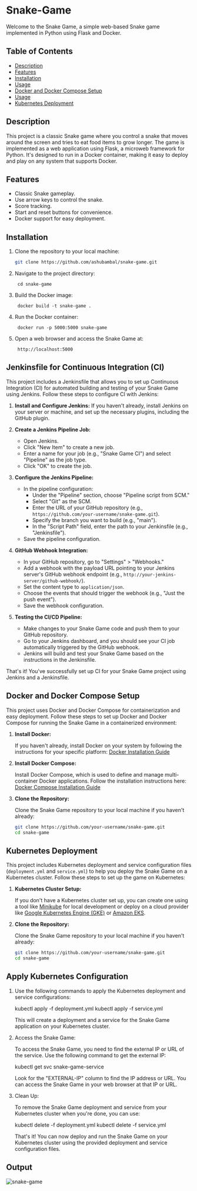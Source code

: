# Snake-Game

Welcome to the Snake Game, a simple web-based Snake game implemented in Python using Flask and Docker.

## Table of Contents

- [Description](#description)
- [Features](#features)
- [Installation](#installation)
- [Usage](#usage)
- [Docker and Docker Compose Setup](#Docker-and-Docker-Compose-Setup)
- [Usage](#usage)
- [Kubernetes Deployment](#Kubernetes-Deployment)

## Description

This project is a classic Snake game where you control a snake that moves around the screen and tries to eat food items to grow longer. The game is implemented as a web application using Flask, a microweb framework for Python. It's designed to run in a Docker container, making it easy to deploy and play on any system that supports Docker.

## Features

- Classic Snake gameplay.
- Use arrow keys to control the snake.
- Score tracking.
- Start and reset buttons for convenience.
- Docker support for easy deployment.

## Installation

1. Clone the repository to your local machine:

   ```bash
   git clone https://github.com/ashubambal/snake-game.git
2. Navigate to the project directory:
	
		cd snake-game
3. Build the Docker image:
	
		docker build -t snake-game .
	
4. Run the Docker container:

		docker run -p 5000:5000 snake-game
5. Open a web browser and access the Snake Game at:
	
  		http://localhost:5000

## Jenkinsfile for Continuous Integration (CI)

This project includes a Jenkinsfile that allows you to set up Continuous Integration (CI) for automated building and testing of your Snake Game using Jenkins. Follow these steps to configure CI with Jenkins:

1. **Install and Configure Jenkins:** If you haven't already, install Jenkins on your server or machine, and set up the necessary plugins, including the GitHub plugin.

2. **Create a Jenkins Pipeline Job:**

    - Open Jenkins.
    - Click "New Item" to create a new job.
    - Enter a name for your job (e.g., "Snake Game CI") and select "Pipeline" as the job type.
    - Click "OK" to create the job.

3. **Configure the Jenkins Pipeline:**

    - In the pipeline configuration:
        - Under the "Pipeline" section, choose "Pipeline script from SCM."
        - Select "Git" as the SCM.
        - Enter the URL of your GitHub repository (e.g., `https://github.com/your-username/snake-game.git`).
        - Specify the branch you want to build (e.g., "main").
        - In the "Script Path" field, enter the path to your Jenkinsfile (e.g., "Jenkinsfile").
    - Save the pipeline configuration.

4. **GitHub Webhook Integration:**

    - In your GitHub repository, go to "Settings" > "Webhooks."
    - Add a webhook with the payload URL pointing to your Jenkins server's GitHub webhook endpoint (e.g., `http://your-jenkins-server/github-webhook/`).
    - Set the content type to `application/json`.
    - Choose the events that should trigger the webhook (e.g., "Just the push event").
    - Save the webhook configuration.

5. **Testing the CI/CD Pipeline:**

    - Make changes to your Snake Game code and push them to your GitHub repository.
    - Go to your Jenkins dashboard, and you should see your CI job automatically triggered by the GitHub webhook.
    - Jenkins will build and test your Snake Game based on the instructions in the Jenkinsfile.

That's it! You've successfully set up CI for your Snake Game project using Jenkins and a Jenkinsfile.

## Docker and Docker Compose Setup

This project uses Docker and Docker Compose for containerization and easy deployment. Follow these steps to set up Docker and Docker Compose for running the Snake Game in a containerized environment:

1. **Install Docker:**

   If you haven't already, install Docker on your system by following the instructions for your specific platform: [Docker Installation Guide](https://docs.docker.com/get-docker/)

2. **Install Docker Compose:**

   Install Docker Compose, which is used to define and manage multi-container Docker applications. Follow the installation instructions here: [Docker Compose Installation Guide](https://docs.docker.com/compose/install/)

3. **Clone the Repository:**

   Clone the Snake Game repository to your local machine if you haven't already:

   ```bash
   git clone https://github.com/your-username/snake-game.git
   cd snake-game

## Kubernetes Deployment

This project includes Kubernetes deployment and service configuration files (`deployment.yml` and `service.yml`) to help you deploy the Snake Game on a Kubernetes cluster. Follow these steps to set up the game on Kubernetes:

1. **Kubernetes Cluster Setup:**

   If you don't have a Kubernetes cluster set up, you can create one using a tool like [Minikube](https://minikube.sigs.k8s.io/docs/start/) for local development or deploy on a cloud provider like [Google Kubernetes Engine (GKE)](https://cloud.google.com/kubernetes-engine) or [Amazon EKS](https://aws.amazon.com/eks/).

2. **Clone the Repository:**

   Clone the Snake Game repository to your local machine if you haven't already:

   ```bash
   git clone https://github.com/your-username/snake-game.git
   cd snake-game

## Apply Kubernetes Configuration

1. Use the following commands to apply the Kubernetes deployment and service configurations:

	kubectl apply -f deployment.yml
	kubectl apply -f service.yml

   This will create a deployment and a service for the Snake Game application on your Kubernetes cluster.


2. Access the Snake Game:

   To access the Snake Game, you need to find the external IP or URL of the service. Use the following command to get the external IP:

	kubectl get svc snake-game-service

   Look for the "EXTERNAL-IP" column to find the IP address or URL. You can access the Snake Game in your web browser at that IP or URL.

3. Clean Up:

   To remove the Snake Game deployment and service from your Kubernetes cluster when you're done, you can use:

	kubectl delete -f deployment.yml
	kubectl delete -f service.yml

   That's it! You can now deploy and run the Snake Game on your Kubernetes cluster using the provided deployment and service configuration files.

## Output
![snake-game](https://github.com/ashubambal/snake-game/assets/92073828/eba2af95-6e0d-4969-bd90-e5110b270627)


